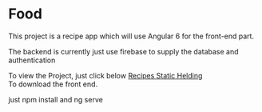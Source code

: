 # Food

This project is a recipe app which will use Angular 6 for the front-end part. 

The backend is currently just use firebase to supply the database and authentication

To view the Project, just click below
<a href="http://jerry-app-deployment.s3-website-ap-southeast-2.amazonaws.com/" target="_blank"  >
Recipes Static Helding</a>
<br/>
To download the front end.

just npm install and ng serve

